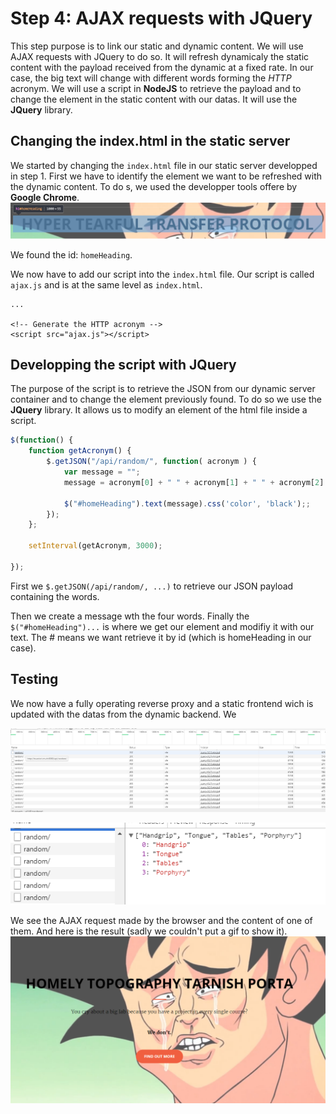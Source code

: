 # Step 4: AJAX requests with JQuery
This step purpose is to link our static and dynamic content. We will use AJAX requests with JQuery to do so. It will refresh dynamicaly the static content with the payload received from the dynamic at a fixed rate. In our case, the big text will change with different words forming the *HTTP* acronym.
We will use a script in **NodeJS** to retrieve the payload and to change the element in the static content with our datas. It will use the **JQuery** library.

## Changing the index.html in the static server
We started by changing the `index.html` file in our static server developped in step 1. First we have to identify the element we want to be refreshed with the dynamic content. To do s, we used the developper tools offere by **Google Chrome**.
![The element and it's id](images/element.png)

We found the id: `homeHeading`.

We now have to add our script into the `index.html` file. Our script is called `ajax.js` and is at the same level as `index.html`.

```
...

<!-- Generate the HTTP acronym -->
<script src="ajax.js"></script>
```

## Developping the script with JQuery
The purpose of the script is to retrieve the JSON from our dynamic server container and to change the element previously found.
To do so we use the **JQuery** library. It allows us to modify an element of the html file inside a script.

``` javascript
$(function() {
    function getAcronym() {
        $.getJSON("/api/random/", function( acronym ) {
            var message = "";
            message = acronym[0] + " " + acronym[1] + " " + acronym[2] + " " + acronym[3];

            $("#homeHeading").text(message).css('color', 'black');;
        });
    };

    setInterval(getAcronym, 3000);

});
```

First we `$.getJSON(/api/random/, ...)` to retrieve our JSON payload containing the words.

Then we create a message wth the four words. Finally the `$("#homeHeading")...` is where we get our element and modifiy it with our text. The # means we want retrieve it by id (which is homeHeading in our case).

## Testing
We now have a fully operating reverse proxy and a static frontend wich is updated with the datas from the dynamic backend.
We

![AJAX requests done by the browser](images/dynamic_request.png)

![Content of a payload](images/payload_content.png)

We see the AJAX request made by the browser and the content of one of them.
And here is the result (sadly we couldn't put a gif to show it).
![Result](images/result.png)

